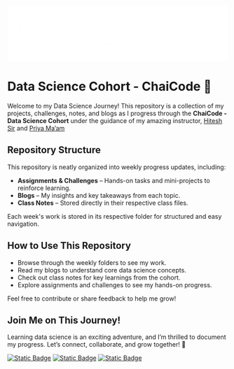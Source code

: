 <p align="center">
  <img src="https://raw.githubusercontent.com/adityxrajj/spam/refs/heads/main/data-science.png" alt="Data Science Cohort - ChaiCode Banner" />
</p>

# Data Science Cohort - ChaiCode 🍵

Welcome to my Data Science Journey! This repository is a collection of my projects, challenges, notes, and blogs as I progress through the **ChaiCode - Data Science Cohort** under the guidance of my amazing instructor, [Hitesh Sir](https://x.com/Hiteshdotcom) and [Priya Ma’am](https://www.linkedin.com/in/bhatia-priya/)

## Repository Structure

This repository is neatly organized into weekly progress updates, including:

- **Assignments & Challenges** – Hands-on tasks and mini-projects to reinforce learning.
- **Blogs** – My insights and key takeaways from each topic.
- **Class Notes** – Stored directly in their respective class files.

Each week's work is stored in its respective folder for structured and easy navigation.

## How to Use This Repository

- Browse through the weekly folders to see my work.
- Read my blogs to understand core data science concepts.
- Check out class notes for key learnings from the cohort.
- Explore assignments and challenges to see my hands-on progress.

Feel free to contribute or share feedback to help me grow!

## Join Me on This Journey!

Learning data science is an exciting adventure, and I’m thrilled to document my progress. Let’s connect, collaborate, and grow together! 🌟

[<img alt="Static Badge" src="https://img.shields.io/badge/discord-adityarxj__-ff6347?style=flat&">](https://discord.com/users/848392408563712020) [<img alt="Static Badge" src="https://img.shields.io/badge/twitter-%40adityaraj__5-1e90ff?style=flat&">](https://twitter.com/adityaraj_5) [<img alt="Static Badge" src="https://img.shields.io/badge/linkedin-in%2Faditya--rxj-32cd32?style=flat">](https://www.linkedin.com/in/aditya-rxj/)
